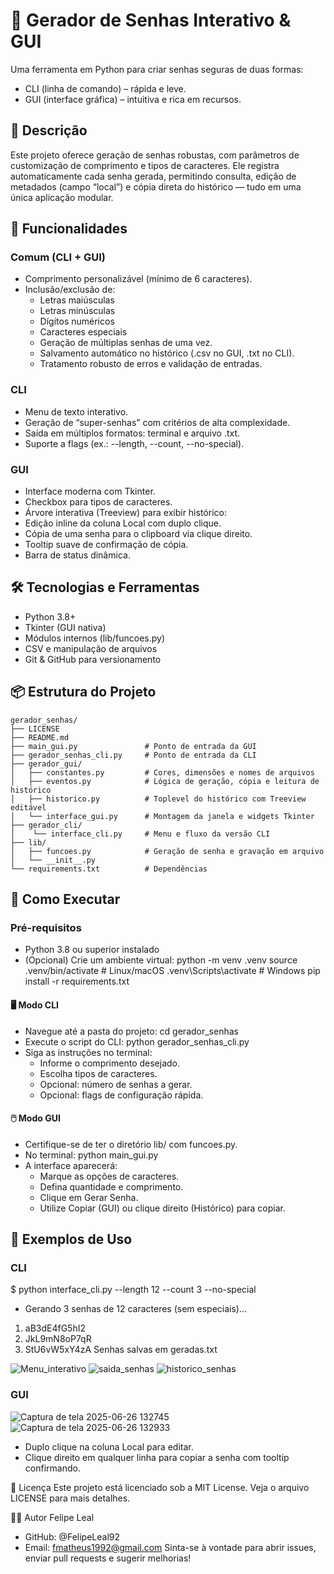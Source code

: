 # 🔐 Gerador de Senhas Interativo & GUI 
Uma ferramenta em Python para criar senhas seguras de duas formas:
- CLI (linha de comando) – rápida e leve.
- GUI (interface gráfica) – intuitiva e rica em recursos.

## 📖 Descrição
Este projeto oferece geração de senhas robustas, com parâmetros de customização de comprimento e tipos de caracteres. Ele registra automaticamente cada senha gerada, permitindo consulta, edição de metadados (campo “local”) e cópia direta do histórico — tudo em uma única aplicação modular.

## 🚀 Funcionalidades
### Comum (CLI + GUI)
- Comprimento personalizável (mínimo de 6 caracteres).
- Inclusão/exclusão de:
  - Letras maiúsculas
  - Letras minúsculas
  - Dígitos numéricos
  - Caracteres especiais
  - Geração de múltiplas senhas de uma vez.
  - Salvamento automático no histórico (.csv no GUI, .txt no CLI).
  - Tratamento robusto de erros e validação de entradas.
    
### CLI
- Menu de texto interativo.
- Geração de “super-senhas” com critérios de alta complexidade.
- Saída em múltiplos formatos: terminal e arquivo .txt.
- Suporte a flags (ex.: --length, --count, --no-special).
  
### GUI
- Interface moderna com Tkinter.
- Checkbox para tipos de caracteres.
- Árvore interativa (Treeview) para exibir histórico:
- Edição inline da coluna Local com duplo clique.
- Cópia de uma senha para o clipboard via clique direito.
- Tooltip suave de confirmação de cópia.
- Barra de status dinâmica.

## 🛠️ Tecnologias e Ferramentas
- Python 3.8+
- Tkinter (GUI nativa)
- Módulos internos (lib/funcoes.py)
- CSV e manipulação de arquivos
- Git & GitHub para versionamento

## 📦 Estrutura do Projeto
```
gerador_senhas/
├── LICENSE
├── README.md
├── main_gui.py               # Ponto de entrada da GUI
├── gerador_senhas_cli.py     # Ponto de entrada da CLI                                                 
├── gerador_gui/
│   ├── constantes.py         # Cores, dimensões e nomes de arquivos
│   ├── eventos.py            # Lógica de geração, cópia e leitura de histórico
│   ├── historico.py          # Toplevel do histórico com Treeview editável
│   └── interface_gui.py      # Montagem da janela e widgets Tkinter
├── gerador_cli/
│    └── interface_cli.py     # Menu e fluxo da versão CLI
├── lib/
│   ├── funcoes.py            # Geração de senha e gravação em arquivo
│   └── __init__.py           
└── requirements.txt          # Dependências
```

## 🚀 Como Executar
### Pré-requisitos
- Python 3.8 ou superior instalado
- (Opcional) Crie um ambiente virtual:
python -m venv .venv
source .venv/bin/activate    # Linux/macOS
.venv\Scripts\activate       # Windows
pip install -r requirements.txt

#### 🖥️ Modo CLI
- Navegue até a pasta do projeto:
cd gerador_senhas
- Execute o script do CLI:
python gerador_senhas_cli.py
- Siga as instruções no terminal:
  - Informe o comprimento desejado.
  - Escolha tipos de caracteres.
  - Opcional: número de senhas a gerar.
  - Opcional: flags de configuração rápida.
#### 🖱️ Modo GUI
- Certifique-se de ter o diretório lib/ com funcoes.py.
- No terminal:
python main_gui.py
- A interface aparecerá:
  - Marque as opções de caracteres.
  - Defina quantidade e comprimento.
  - Clique em Gerar Senha.
  - Utilize Copiar (GUI) ou clique direito (Histórico) para copiar.

## 📂 Exemplos de Uso
### CLI
$ python interface_cli.py --length 12 --count 3 --no-special
- Gerando 3 senhas de 12 caracteres (sem especiais)…
1) aB3dE4fG5hI2
2) JkL9mN8oP7qR
3) StU6vW5xY4zA
Senhas salvas em geradas.txt

![Menu_interativo](https://github.com/user-attachments/assets/c3fde19d-ab9c-4a51-91d2-a3e33289b748)
![saida_senhas](https://github.com/user-attachments/assets/12c4c4d5-6c64-4682-8130-1ffff366d7f3) 
![historico_senhas](https://github.com/user-attachments/assets/1e89c514-9f4a-4f2c-9719-ccdcbdc61057)

### GUI
![Captura de tela 2025-06-26 132745](https://github.com/user-attachments/assets/d67b5a43-4a0f-48ef-925a-a9fd180dfc5f)
![Captura de tela 2025-06-26 132933](https://github.com/user-attachments/assets/beb72207-a3c5-4024-a73d-c8157a340a74)
- Duplo clique na coluna Local para editar.
- Clique direito em qualquer linha para copiar a senha com tooltip confirmando.

📝 Licença
Este projeto está licenciado sob a MIT License. Veja o arquivo LICENSE para mais detalhes.

🙋‍♂️ Autor
Felipe Leal
- GitHub: @FelipeLeal92
- Email: fmatheus1992@gmail.com
Sinta-se à vontade para abrir issues, enviar pull requests e sugerir melhorias!


